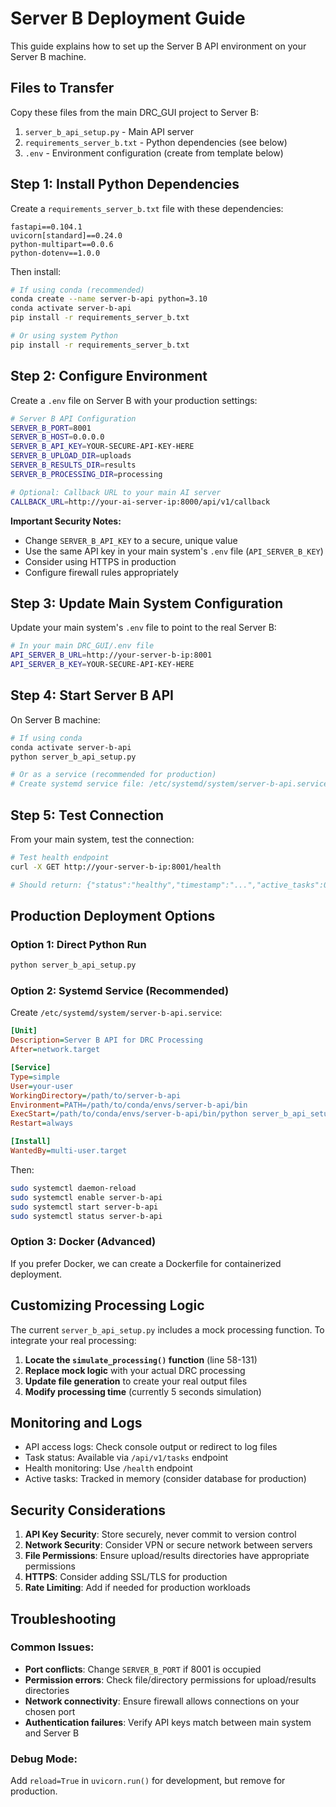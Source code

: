 # Server B Deployment Guide

This guide explains how to set up the Server B API environment on your Server B machine.

## Files to Transfer

Copy these files from the main DRC_GUI project to Server B:

1. `server_b_api_setup.py` - Main API server
2. `requirements_server_b.txt` - Python dependencies (see below)
3. `.env` - Environment configuration (create from template below)

## Step 1: Install Python Dependencies

Create a `requirements_server_b.txt` file with these dependencies:
```
fastapi==0.104.1
uvicorn[standard]==0.24.0
python-multipart==0.0.6
python-dotenv==1.0.0
```

Then install:
```bash
# If using conda (recommended)
conda create --name server-b-api python=3.10
conda activate server-b-api
pip install -r requirements_server_b.txt

# Or using system Python
pip install -r requirements_server_b.txt
```

## Step 2: Configure Environment

Create a `.env` file on Server B with your production settings:

```bash
# Server B API Configuration
SERVER_B_PORT=8001
SERVER_B_HOST=0.0.0.0
SERVER_B_API_KEY=YOUR-SECURE-API-KEY-HERE
SERVER_B_UPLOAD_DIR=uploads
SERVER_B_RESULTS_DIR=results  
SERVER_B_PROCESSING_DIR=processing

# Optional: Callback URL to your main AI server
CALLBACK_URL=http://your-ai-server-ip:8000/api/v1/callback
```

**Important Security Notes:**
- Change `SERVER_B_API_KEY` to a secure, unique value
- Use the same API key in your main system's `.env` file (`API_SERVER_B_KEY`)
- Consider using HTTPS in production
- Configure firewall rules appropriately

## Step 3: Update Main System Configuration

Update your main system's `.env` file to point to the real Server B:

```bash
# In your main DRC_GUI/.env file
API_SERVER_B_URL=http://your-server-b-ip:8001
API_SERVER_B_KEY=YOUR-SECURE-API-KEY-HERE
```

## Step 4: Start Server B API

On Server B machine:
```bash
# If using conda
conda activate server-b-api
python server_b_api_setup.py

# Or as a service (recommended for production)
# Create systemd service file: /etc/systemd/system/server-b-api.service
```

## Step 5: Test Connection

From your main system, test the connection:
```bash
# Test health endpoint
curl -X GET http://your-server-b-ip:8001/health

# Should return: {"status":"healthy","timestamp":"...","active_tasks":0}
```

## Production Deployment Options

### Option 1: Direct Python Run
```bash
python server_b_api_setup.py
```

### Option 2: Systemd Service (Recommended)
Create `/etc/systemd/system/server-b-api.service`:
```ini
[Unit]
Description=Server B API for DRC Processing
After=network.target

[Service]
Type=simple
User=your-user
WorkingDirectory=/path/to/server-b-api
Environment=PATH=/path/to/conda/envs/server-b-api/bin
ExecStart=/path/to/conda/envs/server-b-api/bin/python server_b_api_setup.py
Restart=always

[Install]
WantedBy=multi-user.target
```

Then:
```bash
sudo systemctl daemon-reload
sudo systemctl enable server-b-api
sudo systemctl start server-b-api
sudo systemctl status server-b-api
```

### Option 3: Docker (Advanced)
If you prefer Docker, we can create a Dockerfile for containerized deployment.

## Customizing Processing Logic

The current `server_b_api_setup.py` includes a mock processing function. To integrate your real processing:

1. **Locate the `simulate_processing()` function** (line 58-131)
2. **Replace mock logic** with your actual DRC processing
3. **Update file generation** to create your real output files
4. **Modify processing time** (currently 5 seconds simulation)

## Monitoring and Logs

- API access logs: Check console output or redirect to log files
- Task status: Available via `/api/v1/tasks` endpoint
- Health monitoring: Use `/health` endpoint
- Active tasks: Tracked in memory (consider database for production)

## Security Considerations

1. **API Key Security**: Store securely, never commit to version control
2. **Network Security**: Consider VPN or secure network between servers
3. **File Permissions**: Ensure upload/results directories have appropriate permissions
4. **HTTPS**: Consider adding SSL/TLS for production
5. **Rate Limiting**: Add if needed for production workloads

## Troubleshooting

### Common Issues:
- **Port conflicts**: Change `SERVER_B_PORT` if 8001 is occupied
- **Permission errors**: Check file/directory permissions for upload/results directories
- **Network connectivity**: Ensure firewall allows connections on your chosen port
- **Authentication failures**: Verify API keys match between main system and Server B

### Debug Mode:
Add `reload=True` in `uvicorn.run()` for development, but remove for production.